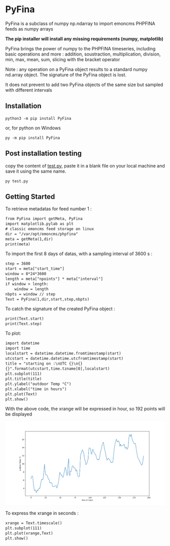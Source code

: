 # PyFina

PyFina is a subclass of numpy np.ndarray to import emoncms PHPFINA feeds as numpy arrays

**The pip installer will install any missing requirements (numpy, matplotlib)**

PyFina brings the power of numpy to the PHPFINA timeseries, including basic operations and more :
addition, soustraction, multiplication, division, min, max, mean, sum, slicing with the bracket operator

Note : any operation on a PyFina object results to a standard numpy nd.array object.
The signature of the PyFina object is lost.

It does not prevent to add two PyFina objects of the same size but sampled with different intervals


## Installation

```
python3 -m pip install PyFina
```
or, for python on Windows
```
py -m pip install PyFina
```

## Post installation testing

copy the content of [test.py](https://raw.githubusercontent.com/Open-Building-Management/PyFina/main/tests/test.py), paste it in a blank file on your local machine and save it using the same name.

```
py test.py
```

## Getting Started

To retrieve metadatas for feed number 1 :

```
from PyFina import getMeta, PyFina
import matplotlib.pylab as plt
# classic emoncms feed storage on linux
dir = "/var/opt/emoncms/phpfina"
meta = getMeta(1,dir)
print(meta)
```
To import the first 8 days of datas, with a sampling interval of 3600 s :

```
step = 3600
start = meta["start_time"]
window = 8*24*3600
length = meta["npoints"] * meta["interval"]
if window > length:
    window = length
nbpts = window // step
Text = PyFina(1,dir,start,step,nbpts)
```
To catch the signature of the created PyFina object :
```
print(Text.start)
print(Text.step)
```

To plot:
```
import datetime
import time
localstart = datetime.datetime.fromtimestamp(start)
utcstart = datetime.datetime.utcfromtimestamp(start)
title = "starting on :\nUTC {}\n{} {}".format(utcstart,time.tzname[0],localstart)
plt.subplot(111)
plt.title(title)
plt.ylabel("outdoor Temp °C")
plt.xlabel("time in hours")
plt.plot(Text)
plt.show()
```
With the above code, the xrange will be expressed in hour, so 192 points will be displayed

![](test.png)

To express the xrange in seconds :
```
xrange = Text.timescale()
plt.subplot(111)
plt.plot(xrange,Text)
plt.show()
```
